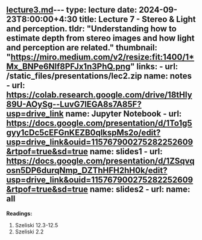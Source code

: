[lecture3.md](lecture3.md)---
type: lecture
date: 2024-09-23T8:00:00+4:30
title: Lecture 7 - Stereo & Light and perception.
tldr: "Understanding how to estimate depth from stereo images and how light and perception are related."
thumbnail: "https://miro.medium.com/v2/resize:fit:1400/1*Mx_BNPe6Nlf8PFJx1n3PhQ.png"
links: 
    - url: /static_files/presentations/lec2.zip
      name: notes
    - url: https://colab.research.google.com/drive/18tHly89U-AOySg--LuvG7lEGA8s7A85F?usp=drive_link
      name: Jupyter Notebook
    - url: https://docs.google.com/presentation/d/1To1g5gyy1cDc5cEFGnKEZB0qlkspMs2o/edit?usp=drive_link&ouid=115767900275282252609&rtpof=true&sd=true
      name: slides1
    - url: https://docs.google.com/presentation/d/1ZSqvqosn5DP6durqNmp_DZThHFH2hH0k/edit?usp=drive_link&ouid=115767900275282252609&rtpof=true&sd=true
      name: slides2
    - url: 
      name: all
---
**Readings:**
1. Szeliski 12.3-12.5
2. Szeliski 2.2